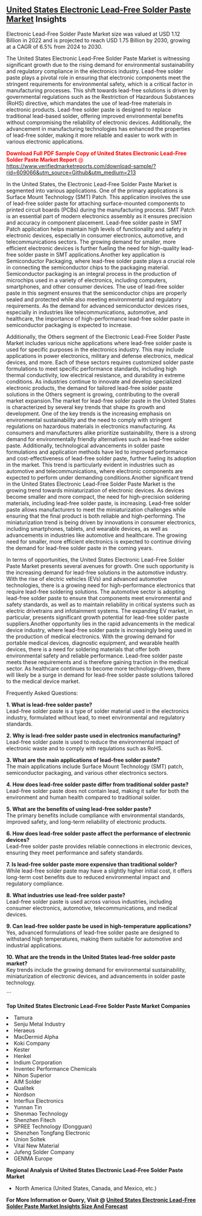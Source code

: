 <h2><a href="https://www.verifiedmarketreports.com/download-sample/?rid=609066&amp;utm_source=Github&amp;utm_medium=213" target="_blank">United States Electronic Lead-Free Solder Paste Market</a> Insights</h2><p>Electronic Lead-Free Solder Paste Market size was valued at USD 1.12 Billion in 2022 and is projected to reach USD 1.75 Billion by 2030, growing at a CAGR of 6.5% from 2024 to 2030.</p><p><p>The United States Electronic Lead-Free Solder Paste Market is witnessing significant growth due to the rising demand for environmental sustainability and regulatory compliance in the electronics industry. Lead-free solder paste plays a pivotal role in ensuring that electronic components meet the stringent requirements for environmental safety, which is a critical factor in manufacturing processes. This shift towards lead-free solutions is driven by governmental regulations such as the Restriction of Hazardous Substances (RoHS) directive, which mandates the use of lead-free materials in electronic products. Lead-free solder paste is designed to replace traditional lead-based solder, offering improved environmental benefits without compromising the reliability of electronic devices. Additionally, the advancement in manufacturing technologies has enhanced the properties of lead-free solder, making it more reliable and easier to work with in various electronic applications. <p><span class=""><span style="color: #ff0000;"><strong>Download Full PDF Sample Copy of United States Electronic Lead-Free Solder Paste Market Report</strong> @ </span><a href="https://www.verifiedmarketreports.com/download-sample/?rid=609066&amp;utm_source=Github&amp;utm_medium=213" target="_blank">https://www.verifiedmarketreports.com/download-sample/?rid=609066&amp;utm_source=Github&amp;utm_medium=213</a></span></p></p><p>In the United States, the Electronic Lead-Free Solder Paste Market is segmented into various applications. One of the primary applications is Surface Mount Technology (SMT) Patch. This application involves the use of lead-free solder paste for attaching surface-mounted components to printed circuit boards (PCBs) during the manufacturing process. SMT Patch is an essential part of modern electronics assembly as it ensures precision and accuracy in component placement. Lead-free solder paste in SMT Patch application helps maintain high levels of functionality and safety in electronic devices, especially in consumer electronics, automotive, and telecommunications sectors. The growing demand for smaller, more efficient electronic devices is further fueling the need for high-quality lead-free solder paste in SMT applications.Another key application is Semiconductor Packaging, where lead-free solder paste plays a crucial role in connecting the semiconductor chips to the packaging material. Semiconductor packaging is an integral process in the production of microchips used in a variety of electronics, including computers, smartphones, and other consumer devices. The use of lead-free solder paste in this segment ensures that the semiconductor chips are properly sealed and protected while also meeting environmental and regulatory requirements. As the demand for advanced semiconductor devices rises, especially in industries like telecommunications, automotive, and healthcare, the importance of high-performance lead-free solder paste in semiconductor packaging is expected to increase.<p>Additionally, the Others segment of the Electronic Lead-Free Solder Paste Market includes various niche applications where lead-free solder paste is used for specific purposes in the electronics industry. This may include applications in power electronics, military and defense electronics, medical devices, and more. Each of these sectors requires customized solder paste formulations to meet specific performance standards, including high thermal conductivity, low electrical resistance, and durability in extreme conditions. As industries continue to innovate and develop specialized electronic products, the demand for tailored lead-free solder paste solutions in the Others segment is growing, contributing to the overall market expansion.The market for lead-free solder paste in the United States is characterized by several key trends that shape its growth and development. One of the key trends is the increasing emphasis on environmental sustainability and the need to comply with stringent regulations on hazardous materials in electronics manufacturing. As consumers and manufacturers alike prioritize sustainability, there is a strong demand for environmentally friendly alternatives such as lead-free solder paste. Additionally, technological advancements in solder paste formulations and application methods have led to improved performance and cost-effectiveness of lead-free solder paste, further fueling its adoption in the market. This trend is particularly evident in industries such as automotive and telecommunications, where electronic components are expected to perform under demanding conditions.Another significant trend in the United States Electronic Lead-Free Solder Paste Market is the growing trend towards miniaturization of electronic devices. As devices become smaller and more compact, the need for high-precision soldering materials, including lead-free solder paste, is increasing. Lead-free solder paste allows manufacturers to meet the miniaturization challenges while ensuring that the final product is both reliable and high-performing. The miniaturization trend is being driven by innovations in consumer electronics, including smartphones, tablets, and wearable devices, as well as advancements in industries like automotive and healthcare. The growing need for smaller, more efficient electronics is expected to continue driving the demand for lead-free solder paste in the coming years.<p>In terms of opportunities, the United States Electronic Lead-Free Solder Paste Market presents several avenues for growth. One such opportunity is the increasing demand for lead-free solutions in the automotive industry. With the rise of electric vehicles (EVs) and advanced automotive technologies, there is a growing need for high-performance electronics that require lead-free soldering solutions. The automotive sector is adopting lead-free solder paste to ensure that components meet environmental and safety standards, as well as to maintain reliability in critical systems such as electric drivetrains and infotainment systems. The expanding EV market, in particular, presents significant growth potential for lead-free solder paste suppliers.Another opportunity lies in the rapid advancements in the medical device industry, where lead-free solder paste is increasingly being used in the production of medical electronics. With the growing demand for portable medical devices, diagnostic equipment, and wearable health devices, there is a need for soldering materials that offer both environmental safety and reliable performance. Lead-free solder paste meets these requirements and is therefore gaining traction in the medical sector. As healthcare continues to become more technology-driven, there will likely be a surge in demand for lead-free solder paste solutions tailored to the medical device market.<p>Frequently Asked Questions:</p><p><b>1. What is lead-free solder paste?</b><br> Lead-free solder paste is a type of solder material used in the electronics industry, formulated without lead, to meet environmental and regulatory standards. </p><p><b>2. Why is lead-free solder paste used in electronics manufacturing?</b><br> Lead-free solder paste is used to reduce the environmental impact of electronic waste and to comply with regulations such as RoHS. </p><p><b>3. What are the main applications of lead-free solder paste?</b><br> The main applications include Surface Mount Technology (SMT) patch, semiconductor packaging, and various other electronics sectors. </p><p><b>4. How does lead-free solder paste differ from traditional solder paste?</b><br> Lead-free solder paste does not contain lead, making it safer for both the environment and human health compared to traditional solder. </p><p><b>5. What are the benefits of using lead-free solder paste?</b><br> The primary benefits include compliance with environmental standards, improved safety, and long-term reliability of electronic products. </p><p><b>6. How does lead-free solder paste affect the performance of electronic devices?</b><br> Lead-free solder paste provides reliable connections in electronic devices, ensuring they meet performance and safety standards. </p><p><b>7. Is lead-free solder paste more expensive than traditional solder?</b><br> While lead-free solder paste may have a slightly higher initial cost, it offers long-term cost benefits due to reduced environmental impact and regulatory compliance. </p><p><b>8. What industries use lead-free solder paste?</b><br> Lead-free solder paste is used across various industries, including consumer electronics, automotive, telecommunications, and medical devices. </p><p><b>9. Can lead-free solder paste be used in high-temperature applications?</b><br> Yes, advanced formulations of lead-free solder paste are designed to withstand high temperatures, making them suitable for automotive and industrial applications. </p><p><b>10. What are the trends in the United States lead-free solder paste market?</b><br> Key trends include the growing demand for environmental sustainability, miniaturization of electronic devices, and advancements in solder paste technology. </p>```</p><p><strong>Top United States Electronic Lead-Free Solder Paste Market Companies</strong></p><div data-test-id=""><p><li>Tamura</li><li> Senju Metal Industry</li><li> Heraeus</li><li> MacDermid Alpha</li><li> Koki Company</li><li> Kester</li><li> Henkel</li><li> Indium Corporation</li><li> Inventec Performance Chemicals</li><li> Nihon Superior</li><li> AIM Solder</li><li> Qualitek</li><li> Nordson</li><li> Interflux Electronics</li><li> Yunnan Tin</li><li> Shenmao Technology</li><li> Shenzhen Fitech</li><li> SPREE Technology (Dongguan)</li><li> Shenzhen Tongfang Electronic</li><li> Union Soltek</li><li> Vital New Material</li><li> Jufeng Solder Company</li><li> GENMA Europe</li></p><div><strong>Regional Analysis of&nbsp;United States Electronic Lead-Free Solder Paste Market</strong></div><ul><li dir="ltr"><p dir="ltr">North America&nbsp;(United States, Canada, and Mexico, etc.)</p></li></ul><p><strong>For More Information or Query, Visit @&nbsp;</strong><strong><a href="https://www.verifiedmarketreports.com/product/electronic-lead-free-solder-paste-market/?utm_source=Github&amp;utm_medium=213" target="_blank">United States Electronic Lead-Free Solder Paste Market Insights Size And Forecast</a></strong></p></div>
